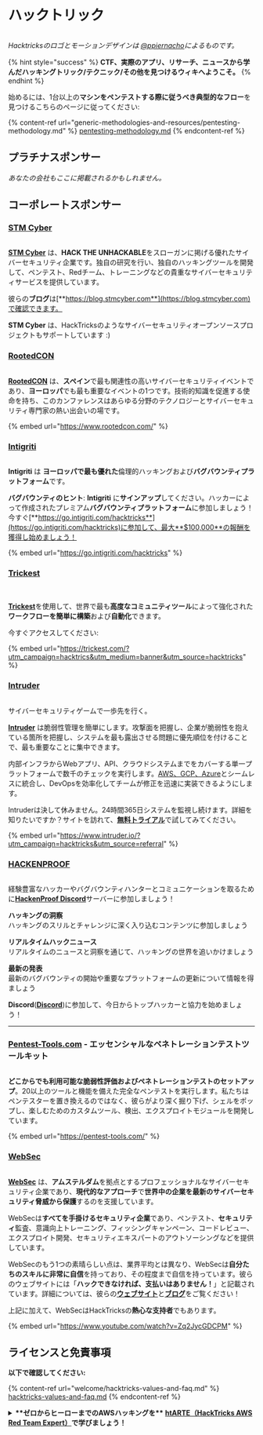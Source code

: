 # ハックトリック

<figure><img src=".gitbook/assets/hacktricks.gif" alt=""><figcaption></figcaption></figure>

_Hacktricksのロゴとモーションデザインは_ [_@ppiernacho_](https://www.instagram.com/ppieranacho/)_によるものです。_

{% hint style="success" %}
**CTF、実際のアプリ、リサーチ、ニュースから学んだハッキングトリック/テクニック/その他を見つけるウィキへようこそ。**
{% endhint %}

始めるには、1台以上の**マシンをペンテストする際に従うべき典型的なフロー**を見つけるこちらのページに従ってください:

{% content-ref url="generic-methodologies-and-resources/pentesting-methodology.md" %}
[pentesting-methodology.md](generic-methodologies-and-resources/pentesting-methodology.md)
{% endcontent-ref %}

## プラチナスポンサー

_あなたの会社もここに掲載されるかもしれません。_

## コーポレートスポンサー

### [STM Cyber](https://www.stmcyber.com)

<figure><img src=".gitbook/assets/stm (1).png" alt=""><figcaption></figcaption></figure>

[**STM Cyber**](https://www.stmcyber.com) は、**HACK THE UNHACKABLE**をスローガンに掲げる優れたサイバーセキュリティ企業です。独自の研究を行い、独自のハッキングツールを開発して、ペンテスト、Redチーム、トレーニングなどの貴重なサイバーセキュリティサービスを提供しています。

彼らの**ブログ**は[**https://blog.stmcyber.com**](https://blog.stmcyber.com)で確認できます。

**STM Cyber** は、HackTricksのようなサイバーセキュリティオープンソースプロジェクトもサポートしています :)

### [RootedCON](https://www.rootedcon.com/)

<figure><img src=".gitbook/assets/image (4) (1) (1) (1).png" alt=""><figcaption></figcaption></figure>

[**RootedCON**](https://www.rootedcon.com) は、**スペイン**で最も関連性の高いサイバーセキュリティイベントであり、**ヨーロッパ**でも最も重要なイベントの1つです。技術的知識を促進する使命を持ち、このカンファレンスはあらゆる分野のテクノロジーとサイバーセキュリティ専門家の熱い出会いの場です。

{% embed url="https://www.rootedcon.com/" %}

### [Intigriti](https://www.intigriti.com)

<figure><img src=".gitbook/assets/image (2) (1) (1) (1) (1) (1) (1) (1) (1).png" alt=""><figcaption></figcaption></figure>

**Intigriti** は **ヨーロッパで最も優れた**倫理的ハッキングおよび**バグバウンティプラットフォーム**です。

**バグバウンティのヒント**: **Intigriti** に**サインアップ**してください。ハッカーによって作成されたプレミアム**バグバウンティプラットフォーム**に参加しましょう！今すぐ[**https://go.intigriti.com/hacktricks**](https://go.intigriti.com/hacktricks)に参加して、最大**$100,000**の報酬を獲得し始めましょう！

{% embed url="https://go.intigriti.com/hacktricks" %}

### [Trickest](https://trickest.com/?utm\_campaign=hacktrics\&utm\_medium=banner\&utm\_source=hacktricks)

<figure><img src=".gitbook/assets/image (3) (1) (1) (1) (1).png" alt=""><figcaption></figcaption></figure>

\
[**Trickest**](https://trickest.com/?utm\_campaign=hacktrics\&utm\_medium=banner\&utm\_source=hacktricks)を使用して、世界で最も**高度なコミュニティツール**によって強化された**ワークフローを簡単に構築**および**自動化**できます。

今すぐアクセスしてください:

{% embed url="https://trickest.com/?utm_campaign=hacktrics&utm_medium=banner&utm_source=hacktricks" %}

### [Intruder](https://www.intruder.io/?utm\_source=referral\&utm\_campaign=hacktricks)

<figure><img src=".gitbook/assets/image (675).png" alt=""><figcaption></figcaption></figure>

サイバーセキュリティゲームで一歩先を行く。

[**Intruder**](https://www.intruder.io/?utm\_source=referral\&utm\_campaign=hacktricks) は脆弱性管理を簡単にします。攻撃面を把握し、企業が脆弱性を抱えている箇所を把握し、システムを最も露出させる問題に優先順位を付けることで、最も重要なことに集中できます。

内部インフラからWebアプリ、API、クラウドシステムまでをカバーする単一プラットフォームで数千のチェックを実行します。[AWS、GCP、Azure](https://www.intruder.io/cloud-vulnerability-scanning-for-aws-google-cloud-and-azure)とシームレスに統合し、DevOpsを効率化してチームが修正を迅速に実装できるようにします。

Intruderは決して休みません。24時間365日システムを監視し続けます。詳細を知りたいですか？サイトを訪れて、[**無料トライアル**](https://www.intruder.io/?utm\_source=referral\&utm\_campaign=hacktricks)で試してみてください。

{% embed url="https://www.intruder.io/?utm_campaign=hacktricks&utm_source=referral" %}

### [HACKENPROOF](https://bit.ly/3xrrDrL)

<figure><img src=".gitbook/assets/image (5) (1).png" alt=""><figcaption></figcaption></figure>

経験豊富なハッカーやバグバウンティハンターとコミュニケーションを取るために[**HackenProof Discord**](https://discord.com/invite/N3FrSbmwdy)サーバーに参加しましょう！

**ハッキングの洞察**\
ハッキングのスリルとチャレンジに深く入り込むコンテンツに参加しましょう

**リアルタイムハックニュース**\
リアルタイムのニュースと洞察を通じて、ハッキングの世界を追いかけましょう

**最新の発表**\
最新のバグバウンティの開始や重要なプラットフォームの更新について情報を得ましょう

**Discord**([**Discord**](https://discord.com/invite/N3FrSbmwdy))に参加して、今日からトップハッカーと協力を始めましょう！

***

### [Pentest-Tools.com](https://pentest-tools.com/) - エッセンシャルなペネトレーションテストツールキット

<figure><img src=".gitbook/assets/image (3).png" alt=""><figcaption></figcaption></figure>

**どこからでも利用可能な脆弱性評価およびペネトレーションテストのセットアップ**。20以上のツールと機能を備えた完全なペンテストを実行します。私たちはペンテスターを置き換えるのではなく、彼らがより深く掘り下げ、シェルをポップし、楽しむためのカスタムツール、検出、エクスプロイトモジュールを開発しています。

{% embed url="https://pentest-tools.com/" %}

### [WebSec](https://websec.nl/)

<figure><img src=".gitbook/assets/websec (1).svg" alt=""><figcaption></figcaption></figure>

[**WebSec**](https://websec.nl) は、**アムステルダム**を拠点とするプロフェッショナルなサイバーセキュリティ企業であり、**現代的なアプローチ**で**世界中の企業を最新のサイバーセキュリティ脅威から保護**するのを支援しています。

WebSecは**すべてを手掛けるセキュリティ企業**であり、ペンテスト、**セキュリティ**監査、意識向上トレーニング、フィッシングキャンペーン、コードレビュー、エクスプロイト開発、セキュリティエキスパートのアウトソーシングなどを提供しています。

WebSecのもう1つの素晴らしい点は、業界平均とは異なり、WebSecは**自分たちのスキルに非常に自信**を持っており、その程度まで自信を持っています。彼らのウェブサイトには「**ハックできなければ、支払いはありません！**」と記載されています。詳細については、彼らの[**ウェブサイト**](https://websec.nl/en/)と[**ブログ**](https://websec.nl/blog/)をご覧ください！

上記に加えて、WebSecはHackTricksの**熱心な支持者**でもあります。

{% embed url="https://www.youtube.com/watch?v=Zq2JycGDCPM" %}

## ライセンスと免責事項

**以下で確認してください:**

{% content-ref url="welcome/hacktricks-values-and-faq.md" %}
[hacktricks-values-and-faq.md](welcome/hacktricks-values-and-faq.md)
{% endcontent-ref %}

<details>

<summary><strong>**ゼロからヒーローまでのAWSハッキングを**</strong> <a href="https://training.hacktricks.xyz/courses/arte"><strong>htARTE（HackTricks AWS Red Team Expert）</strong></a><strong>で学びましょう！</strong></summary>

HackTricksをサポートする他の方法:

* **HackTricksで会社を宣伝したい**または**HackTricksをPDFでダウンロードしたい**場合は、[**SUBSCRIPTION PLANS**](https://github.com/sponsors/carlospolop)をチェックしてください！
* [**公式PEASS＆HackTricksのスウォッグ**](https://peass.creator-spring.com)を手に入れる
* [**The PEASS Family**](https://opensea.io/collection/the-peass-family)を発見し、独占的な[NFTs](https://opensea.io/collection/the-peass-family)のコレクションを見つける
* **💬 [Discordグループ](https://discord.gg/hRep4RUj7f)**に参加するか、[telegramグループ](https://t.me/peass)に参加するか、**Twitter** 🐦 [**@hacktricks\_live**](https://twitter.com/hacktricks\_live)**をフォロー**してください。
* **ハッキングトリックを共有するために** [**HackTricks**](https://github.com/carlospolop/hacktricks) と [**HackTricks Cloud**](https://github.com/carlospolop/hacktricks-cloud) のGitHubリポジトリにPRを提出する

</details>
